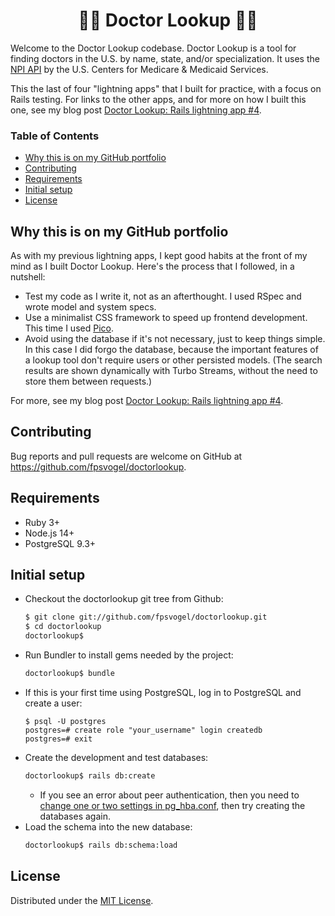 <h1 align="center">👩‍⚕️ Doctor Lookup 👨‍⚕️</h1>

Welcome to the Doctor Lookup codebase. Doctor Lookup is a tool for finding doctors in the U.S. by name, state, and/or specialization. It uses the [NPI API](https://npiregistry.cms.hhs.gov/registry/help-api) by the U.S. Centers for Medicare & Medicaid Services.

This the last of four "lightning apps" that I built for practice, with a focus on Rails testing. For links to the other apps, and for more on how I built this one, see my blog post [Doctor Lookup: Rails lightning app #4](https://fpsvogel.com/posts/2022/doctor-lookup-health-provider-search-tool).

### Table of Contents

- [Why this is on my GitHub portfolio](#why-this-is-on-my-github-portfolio)
- [Contributing](#contributing)
- [Requirements](#requirements)
- [Initial setup](#initial-setup)
- [License](#license)

## Why this is on my GitHub portfolio

As with my previous lightning apps, I kept good habits at the front of my mind as I built Doctor Lookup. Here's the process that I followed, in a nutshell:

- Test my code as I write it, not as an afterthought. I used RSpec and wrote model and system specs.
- Use a minimalist CSS framework to speed up frontend development. This time I used [Pico](https://picocss.com/).
- Avoid using the database if it's not necessary, just to keep things simple. In this case I did forgo the database, because the important features of a lookup tool don't require users or other persisted models. (The search results are shown dynamically with Turbo Streams, without the need to store them between requests.)

For more, see my blog post [Doctor Lookup: Rails lightning app #4](https://fpsvogel.com/posts/2022/doctor-lookup-health-provider-search-tool).

## Contributing

Bug reports and pull requests are welcome on GitHub at https://github.com/fpsvogel/doctorlookup.

## Requirements

- Ruby 3+
- Node.js 14+
- PostgreSQL 9.3+

## Initial setup

- Checkout the doctorlookup git tree from Github:
    ```sh
    $ git clone git://github.com/fpsvogel/doctorlookup.git
    $ cd doctorlookup
    doctorlookup$
    ```
- Run Bundler to install gems needed by the project:
    ```sh
    doctorlookup$ bundle
    ```
- If this is your first time using PostgreSQL, log in to PostgreSQL and create a user:
    ```
    $ psql -U postgres
    postgres=# create role "your_username" login createdb
    postgres=# exit
    ```
- Create the development and test databases:
    ```sh
    doctorlookup$ rails db:create
    ```
  - If you see an error about peer authentication, then you need to [change one or two settings in pg_hba.conf](https://stackoverflow.com/questions/18664074/getting-error-peer-authentication-failed-for-user-postgres-when-trying-to-ge), then try creating the databases again.
- Load the schema into the new database:
    ```sh
    doctorlookup$ rails db:schema:load
    ```

## License

Distributed under the [MIT License](https://opensource.org/licenses/MIT).
